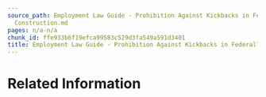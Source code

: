 ```yaml
---
source_path: Employment Law Guide - Prohibition Against Kickbacks in Federally Funded
  Construction.md
pages: n/a-n/a
chunk_id: ffe933b6f19efca99583c529d3fa549a591d3401
title: Employment Law Guide - Prohibition Against Kickbacks in Federally Funded Construction
---
```

# Related Information

